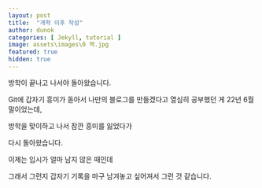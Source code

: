 ```yaml
---
layout: post
title:  "개학 이후 작성"
author: dunok
categories: [ Jekyll, tutorial ]
image: assets\images\0 백.jpg
featured: true
hidden: true
---
```


방학이 끝나고 나서야 돌아왔습니다.

Git에 갑자기 흥미가 돋아서 나만의 블로그를 만들겠다고 열심히 공부했던 게 22년 6월 말이었는데,

방학을 맞이하고 나서 잠깐 흥미를 잃었다가

다시 돌아왔습니다.

이제는 입시가 얼마 남지 않은 때인데

그래서 그런지 갑자기 기록을 마구 남겨놓고 싶어져서 그런 것 같습니다.

